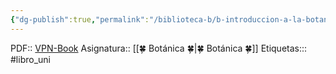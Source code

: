 ```yaml
---
{"dg-publish":true,"permalink":"/biblioteca-b/b-introduccion-a-la-botanica/","title":"Introducción a la botánica"}
---
```


PDF:: [VPN-Book](https://www.ingebook.com/ib/NPcd/IB_Escritorio_Visualizar?cod_primaria=1000193&libro=1250)
Asignatura:: [[🍀 Botánica 🍀\|🍀 Botánica 🍀]]
Etiquetas::: #libro_uni